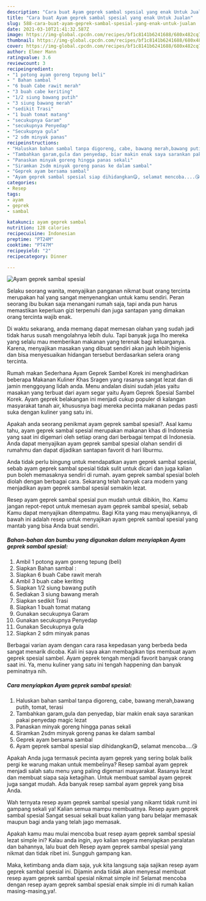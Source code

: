 ```yaml
---
description: "Cara buat Ayam geprek sambal spesial yang enak Untuk Jualan"
title: "Cara buat Ayam geprek sambal spesial yang enak Untuk Jualan"
slug: 588-cara-buat-ayam-geprek-sambal-spesial-yang-enak-untuk-jualan
date: 2021-03-10T21:41:32.587Z
image: https://img-global.cpcdn.com/recipes/bf1c8141b6241688/680x482cq70/ayam-geprek-sambal-spesial-foto-resep-utama.jpg
thumbnail: https://img-global.cpcdn.com/recipes/bf1c8141b6241688/680x482cq70/ayam-geprek-sambal-spesial-foto-resep-utama.jpg
cover: https://img-global.cpcdn.com/recipes/bf1c8141b6241688/680x482cq70/ayam-geprek-sambal-spesial-foto-resep-utama.jpg
author: Elmer Mann
ratingvalue: 3.6
reviewcount: 3
recipeingredient:
- "1 potong ayam goreng tepung beli"
- " Bahan sambal "
- "6 buah Cabe rawit merah"
- "3 buah cabe keriting"
- "1/2 siung bawang putih"
- "3 siung bawang merah"
- "sedikit Trasi"
- "1 buah tomat matang"
- "secukupnya Garam"
- "secukupnya Penyedap"
- "Secukupnya gula"
- "2 sdm minyak panas"
recipeinstructions:
- "Haluskan bahan sambal tanpa digoreng, cabe, bawang merah,bawang putih, tomat, terasi"
- "Tambahkan garam,gula dan penyedap, biar makin enak saya sarankan pakai penyedap magic lezat"
- "Panaskan minyak goreng hingga panas sekali"
- "Siramkan 2sdm minyak goreng panas ke dalam sambal"
- "Geprek ayam bersama sambal"
- "Ayam geprek sambal spesial siap dihidangkan😋, selamat mencoba....😘"
categories:
- Resep
tags:
- ayam
- geprek
- sambal

katakunci: ayam geprek sambal 
nutrition: 128 calories
recipecuisine: Indonesian
preptime: "PT24M"
cooktime: "PT47M"
recipeyield: "2"
recipecategory: Dinner

---
```



![Ayam geprek sambal spesial](https://img-global.cpcdn.com/recipes/bf1c8141b6241688/680x482cq70/ayam-geprek-sambal-spesial-foto-resep-utama.jpg)

Selaku seorang wanita, menyajikan panganan nikmat buat orang tercinta merupakan hal yang sangat menyenangkan untuk kamu sendiri. Peran seorang ibu bukan saja menangani rumah saja, tapi anda pun harus memastikan keperluan gizi terpenuhi dan juga santapan yang dimakan orang tercinta wajib enak.

Di waktu  sekarang, anda memang dapat memesan olahan yang sudah jadi tidak harus susah mengolahnya lebih dulu. Tapi banyak juga lho mereka yang selalu mau memberikan makanan yang terenak bagi keluarganya. Karena, menyajikan masakan yang dibuat sendiri akan jauh lebih higienis dan bisa menyesuaikan hidangan tersebut berdasarkan selera orang tercinta. 

Rumah makan Sederhana Ayam Geprek Sambel Korek ini menghadirkan beberapa Makanan Kuliner Khas Sragen yang rasanya sangat lezat dan di jamin menggoyang lidah anda. Menu andalan disini sudah jelas yaitu masakan yang terbuat dari ayam segar yaitu Ayam Geprek Spesial Sambel Korek. Ayam geprek belakangan ini menjadi cukup populer di kalangan masyarakat tanah air, khususnya bagi mereka pecinta makanan pedas pasti suka dengan kuliner yang satu ini.

Apakah anda seorang penikmat ayam geprek sambal spesial?. Asal kamu tahu, ayam geprek sambal spesial merupakan makanan khas di Indonesia yang saat ini digemari oleh setiap orang dari berbagai tempat di Indonesia. Anda dapat menyajikan ayam geprek sambal spesial olahan sendiri di rumahmu dan dapat dijadikan santapan favorit di hari liburmu.

Anda tidak perlu bingung untuk mendapatkan ayam geprek sambal spesial, sebab ayam geprek sambal spesial tidak sulit untuk dicari dan juga kalian pun boleh memasaknya sendiri di rumah. ayam geprek sambal spesial boleh diolah dengan berbagai cara. Sekarang telah banyak cara modern yang menjadikan ayam geprek sambal spesial semakin lezat.

Resep ayam geprek sambal spesial pun mudah untuk dibikin, lho. Kamu jangan repot-repot untuk memesan ayam geprek sambal spesial, sebab Kamu dapat menyajikan ditempatmu. Bagi Kita yang mau menyajikannya, di bawah ini adalah resep untuk menyajikan ayam geprek sambal spesial yang mantab yang bisa Anda buat sendiri.

<!--inarticleads1-->

##### Bahan-bahan dan bumbu yang digunakan dalam menyiapkan Ayam geprek sambal spesial:

1. Ambil 1 potong ayam goreng tepung (beli)
1. Siapkan  Bahan sambal :
1. Siapkan 6 buah Cabe rawit merah
1. Ambil 3 buah cabe keriting
1. Siapkan 1/2 siung bawang putih
1. Sediakan 3 siung bawang merah
1. Siapkan sedikit Trasi
1. Siapkan 1 buah tomat matang
1. Gunakan secukupnya Garam
1. Gunakan secukupnya Penyedap
1. Gunakan Secukupnya gula
1. Siapkan 2 sdm minyak panas


Berbagai varian ayam dengan cara rasa kepedasan yang berbeda beda sangat menarik dicoba. Kali ini saya akan membagikan tips membuat ayam geprek spesial sambel. Ayam geprek tengah menjadi favorit banyak orang saat ini. Ya, menu kuliner yang satu ini tengah happening dan banyak peminatnya nih. 

<!--inarticleads2-->

##### Cara menyiapkan Ayam geprek sambal spesial:

1. Haluskan bahan sambal tanpa digoreng, cabe, bawang merah,bawang putih, tomat, terasi
1. Tambahkan garam,gula dan penyedap, biar makin enak saya sarankan pakai penyedap magic lezat
1. Panaskan minyak goreng hingga panas sekali
1. Siramkan 2sdm minyak goreng panas ke dalam sambal
1. Geprek ayam bersama sambal
1. Ayam geprek sambal spesial siap dihidangkan😋, selamat mencoba....😘


Apakah Anda juga termasuk pecinta ayam geprek yang sering bolak balik pergi ke warung makan untuk membelinya? Resep sambal ayam geprek menjadi salah satu menu yang paling digemari masyarakat. Rasanya lezat dan membuat siapa saja ketagihan. Untuk membuat sambal ayam geprek juga sangat mudah. Ada banyak resep sambal ayam geprek yang bisa Anda. 

Wah ternyata resep ayam geprek sambal spesial yang nikamt tidak rumit ini gampang sekali ya! Kalian semua mampu membuatnya. Resep ayam geprek sambal spesial Sangat sesuai sekali buat kalian yang baru belajar memasak maupun bagi anda yang telah jago memasak.

Apakah kamu mau mulai mencoba buat resep ayam geprek sambal spesial lezat simple ini? Kalau anda ingin, ayo kalian segera menyiapkan peralatan dan bahannya, lalu buat deh Resep ayam geprek sambal spesial yang nikmat dan tidak ribet ini. Sungguh gampang kan. 

Maka, ketimbang anda diam saja, yuk kita langsung saja sajikan resep ayam geprek sambal spesial ini. Dijamin anda tiidak akan menyesal membuat resep ayam geprek sambal spesial nikmat simple ini! Selamat mencoba dengan resep ayam geprek sambal spesial enak simple ini di rumah kalian masing-masing,ya!.

